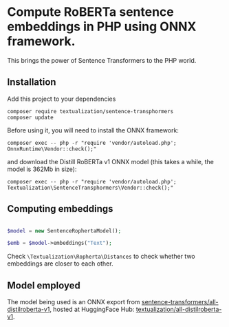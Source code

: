 # Compute RoBERTa sentence embeddings in PHP using ONNX framework.

This brings the power of Sentence Transformers to the PHP world.

## Installation

Add this project to your dependencies

```
composer require textualization/sentence-transphormers
composer update
```

Before using it, you will need to install the ONNX framework:

```
composer exec -- php -r "require 'vendor/autoload.php'; OnnxRuntime\Vendor::check();"
```

and download the Distill RoBERTa v1 ONNX model (this takes a while, the model is 362Mb in size):

```
composer exec -- php -r "require 'vendor/autoload.php'; Textualization\SentenceTransphormers\Vendor::check();"
```

## Computing embeddings

```php

$model = new SentenceRophertaModel();

$emb = $model->embeddings("Text");
```

Check `\Textualization\Ropherta\Distances` to check whether two embeddings are closer to each other.

## Model employed

The model being used is an ONNX export from [sentence-transformers/all-distilroberta-v1](https://huggingface.co/sentence-transformers/all-distilroberta-v1), hosted at HuggingFace Hub: [textualization/all-distilroberta-v1](https://huggingface.co/textualization/all-distilroberta-v1).


